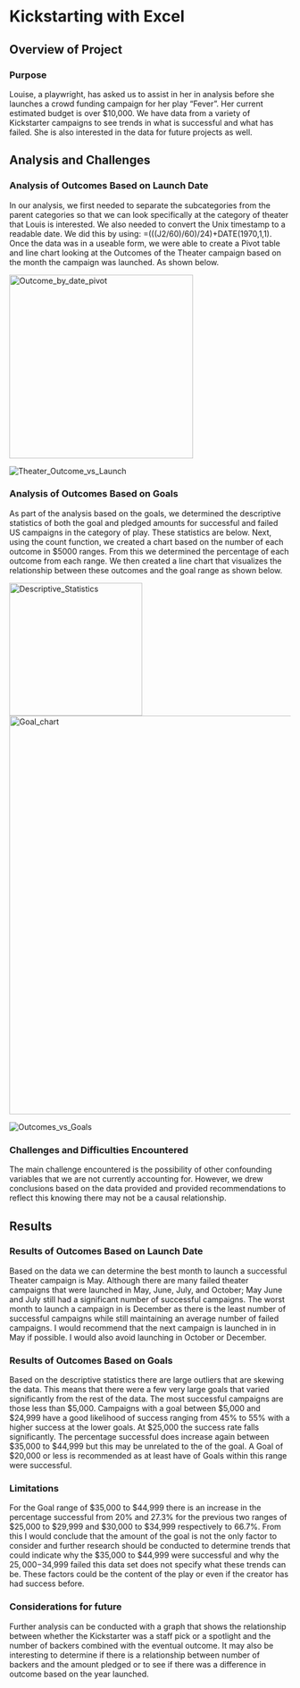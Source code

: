 # Kickstarting with Excel

## Overview of Project

### Purpose
Louise, a playwright, has asked us to assist in her in analysis before she launches a crowd funding campaign for her play “Fever”. Her current estimated budget is over $10,000. We have data from a variety of Kickstarter campaigns to see trends in what is successful and what has failed. She is also interested in the data for future projects as well. 
## Analysis and Challenges

### Analysis of Outcomes Based on Launch Date
In our analysis, we first needed to separate the subcategories from the parent categories so that we can look specifically at the category of theater that Louis is interested. We also needed to convert the Unix timestamp to a readable date. We did this by using: =(((J2/60)/60)/24)+DATE(1970,1,1). Once the data was in a useable form, we were able to create a Pivot table and line chart looking at the Outcomes of the Theater campaign based on the month the campaign was launched. As shown below. 

<img width="329" alt="Outcome_by_date_pivot" src="https://user-images.githubusercontent.com/90511014/138529945-068464cb-78fc-46af-8558-0c4ad25523ad.png">

![Theater_Outcome_vs_Launch](https://user-images.githubusercontent.com/90511014/138529928-c9706de5-fd30-4b93-b16f-4a8ebe3cebef.png)

### Analysis of Outcomes Based on Goals
As part of the analysis based on the goals, we determined the descriptive statistics of both the goal and pledged amounts for successful and failed US campaigns in the category of play. These statistics are below. Next, using the count function, we created a chart based on the number of each outcome in $5000 ranges. From this we determined the percentage of each outcome from each range.  We then created a line chart that visualizes the relationship between these outcomes and the goal range as shown below. 

<img width="238" alt="Descriptive_Statistics" src="https://user-images.githubusercontent.com/90511014/138532036-aabc8403-6b15-417a-a367-ab5526d4e56d.png">
<img width="714" alt="Goal_chart" src="https://user-images.githubusercontent.com/90511014/138540869-f2981a62-62cf-4086-b836-a56cc44051bb.png">


![Outcomes_vs_Goals](https://user-images.githubusercontent.com/90511014/138532041-6a3f8ce2-0b1e-4b2b-a3aa-2f5c3a074360.png)

### Challenges and Difficulties Encountered
The main challenge encountered is the possibility of other confounding variables that we are not currently accounting for. However, we drew conclusions based on the data provided and provided recommendations to reflect this knowing there may not be a causal relationship.  

## Results

### Results of Outcomes Based on Launch Date

Based on the data we can determine the best month to launch a successful Theater campaign is May. 
Although there are many failed theater campaigns that were launched in May, June, July, and October; May June and July still had a significant number of successful campaigns.  The worst month to launch a campaign in is December as there is the least number of successful campaigns while still maintaining an average number of failed campaigns. 
I would recommend that the next campaign is launched in in May if possible. I would also avoid launching in October or December. 

### Results of Outcomes Based on Goals 
Based on the descriptive statistics there are large outliers that are skewing the data. This means that there were a few very large goals that varied significantly from the rest of the data. The most successful campaigns are those less than $5,000. Campaigns with a goal between $5,000 and $24,999 have a good likelihood of success ranging from 45% to 55% with a higher success at the lower goals. At $25,000 the success rate falls significantly. The percentage successful does increase again between $35,000 to $44,999 but this may be unrelated to the of the goal.
A Goal of $20,000 or less is recommended as at least have of Goals within this range were successful. 

### Limitations
For the Goal range of $35,000 to $44,999 there is an increase in the percentage successful from 20% and 27.3% for the previous two ranges of $25,000 to $29,999 and $30,000 to $34,999 respectively to 66.7%. From this I would conclude that the amount of the goal is not the only factor to consider and further research should be conducted to determine trends that could indicate why the $35,000 to $44,999 were successful and why the $25,000-$34,999 failed this data set does not specify what these trends can be. These factors could be the content of the play or even if the creator has had success before.  

### Considerations for future
Further analysis can be conducted with a graph that shows the relationship between whether the Kickstarter was a staff pick or a spotlight and the number of backers combined with the eventual outcome. It may also be interesting to determine if there is a relationship between number of backers and the amount pledged or to see if there was a difference in outcome based on the year launched. 









